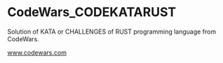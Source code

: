 # CodeWars_CODEKATARUST

Solution of KATA or CHALLENGES of RUST programming language from CodeWars.

www.codewars.com

